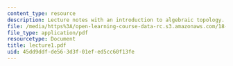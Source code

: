 ```yaml
---
content_type: resource
description: Lecture notes with an introduction to algebraic topology.
file: /media/https%3A/open-learning-course-data-rc.s3.amazonaws.com/18-917-topics-in-algebraic-topology-the-sullivan-conjecture-fall-2007/45dd9ddfde563d3f01efed5cc60f13fe_lecture1.pdf
file_type: application/pdf
resourcetype: Document
title: lecture1.pdf
uid: 45dd9ddf-de56-3d3f-01ef-ed5cc60f13fe
---
```

